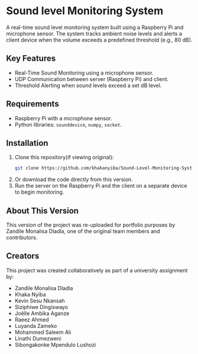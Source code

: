 # Sound level Monitoring System

A real-time sound level monitoring system built using a Raspberry Pi and microphone sensor. The system tracks ambient noise levels and alerts a client device when the volume exceeds a predefined threshold (e.g., 80 dB).

## Key Features
- Real-Time Sound Monitoring using a microphone sensor.
- UDP Communication between server (Raspberry Pi) and client.
- Threshold Alerting when sound levels exceed a set dB level.

## Requirements
- Raspberry Pi with a microphone sensor.
- Python libraries: `sounddevice`, `numpy`, `socket`.

## Installation
1. Clone this repository(if viewing original):
   ```bash
   git clone https://github.com/khakanyiba/Sound-Level-Monitoring-System.git
2. Or download the code directly from this version.
3. Run the server on the Raspberry Pi and the client on a separate device to begin monitoring.

## About This Version
This version of the project was re-uploaded for portfolio purposes by Zandile Monalisa Dladla, one of the original team members and contributors.
   
## Creators
This project was created collaboratively as part of a university assignment by:
- Zandile Monalisa Dladla
- Khaka Nyiba
- Kevin Sesu Nkansah
- Siziphiwe Dingiswayo
- Joëlle Ambika Aganze
- Raeez Ahmed
- Luyanda Zameko
- Mohammed Saleem Ali
- Linathi Dumezweni
- Sibongakonke Mpendulo Lushozi 

